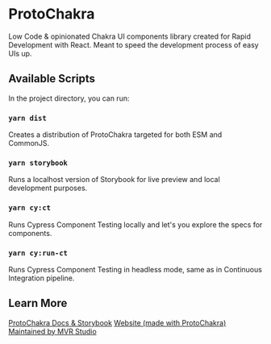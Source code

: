 # ProtoChakra

Low Code & opinionated Chakra UI components library created for Rapid Development with React.
Meant to speed the development process of easy UIs up.

## Available Scripts

In the project directory, you can run:

### `yarn dist`

Creates a distribution of ProtoChakra targeted for both ESM and CommonJS.

### `yarn storybook`

Runs a localhost version of Storybook for live preview and local development purposes.

### `yarn cy:ct`

Runs Cypress Component Testing locally and let's you explore the specs for components.

### `yarn cy:run-ct`

Runs Cypress Component Testing in headless mode, same as in Continuous Integration pipeline.

## Learn More

[ProtoChakra Docs & Storybook](https://protochakra-docs.mvr.studio/)
[Website (made with ProtoChakra)](https://protochakra.mvr.studio/)
[Maintained by MVR Studio](https://mvr.studio/)
